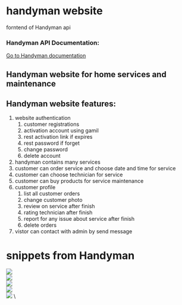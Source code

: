 # handyman website
forntend of Handyman api 
### Handyman API Documentation: 
[Go to Handyman documentation ](http://handymancompany.pythonanywhere.com/swagger/ "Live demo")
## Handyman website for home services and maintenance
## Handyman website features:
1. website authentication
    1. customer registrations
    2. activation account using gamil
    3. rest activation link if expires
    4. rest password if forget
    5. change password
    6. delete account
2. handyman contains many services
3. customer can order service and choose date and time for service 
4. customer can choose technician for service
5. customer can buy products for service maintenance
6. customer profile
    1. list all customer orders
    2. change customer photo
    3. review on service after finish
    4. rating technician after finish
    5. report for any issue about service after finish
    6. delete orders
7. vistor can contact with admin by send message 
# snippets from Handyman 
![][1] \
![][2] \
![][3] \
![][4] \
![][5] \


[1]: https://github.com/ProMostafa/handyman-react/blob/main/imgs/demo1.png
[2]: https://github.com/ProMostafa/handyman-react/blob/main/imgs/demo4.png
[3]: https://github.com/ProMostafa/handyman-react/blob/main/imgs/demo7.png
[4]: https://github.com/ProMostafa/handyman-react/blob/main/imgs/demo5.png
[5]: https://github.com/ProMostafa/handyman-react/blob/main/imgs/demo2.png


